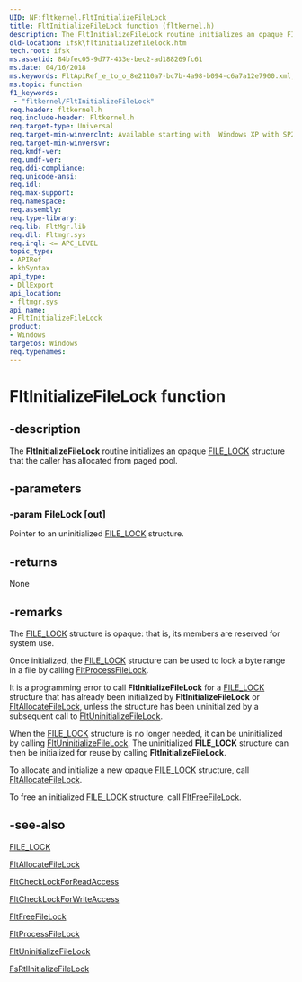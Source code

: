 ```yaml
---
UID: NF:fltkernel.FltInitializeFileLock
title: FltInitializeFileLock function (fltkernel.h)
description: The FltInitializeFileLock routine initializes an opaque FILE_LOCK structure that the caller has allocated from paged pool.
old-location: ifsk\fltinitializefilelock.htm
tech.root: ifsk
ms.assetid: 84bfec05-9d77-433e-bec2-ad188269fc61
ms.date: 04/16/2018
ms.keywords: FltApiRef_e_to_o_8e2110a7-bc7b-4a98-b094-c6a7a12e7900.xml, FltInitializeFileLock, FltInitializeFileLock routine [Installable File System Drivers], fltkernel/FltInitializeFileLock, ifsk.fltinitializefilelock
ms.topic: function
f1_keywords:
 - "fltkernel/FltInitializeFileLock"
req.header: fltkernel.h
req.include-header: Fltkernel.h
req.target-type: Universal
req.target-min-winverclnt: Available starting with  Windows XP with SP2 or Windows Server 2003 with SP1.
req.target-min-winversvr: 
req.kmdf-ver: 
req.umdf-ver: 
req.ddi-compliance: 
req.unicode-ansi: 
req.idl: 
req.max-support: 
req.namespace: 
req.assembly: 
req.type-library: 
req.lib: FltMgr.lib
req.dll: Fltmgr.sys
req.irql: <= APC_LEVEL
topic_type:
- APIRef
- kbSyntax
api_type:
- DllExport
api_location:
- fltmgr.sys
api_name:
- FltInitializeFileLock
product:
- Windows
targetos: Windows
req.typenames: 
---
```


# FltInitializeFileLock function


## -description


The <b>FltInitializeFileLock</b> routine initializes an opaque <a href="https://docs.microsoft.com/windows-hardware/drivers/ifs/file-lock">FILE_LOCK</a> structure that the caller has allocated from paged pool.


## -parameters




### -param FileLock [out]

Pointer to an uninitialized <a href="https://docs.microsoft.com/windows-hardware/drivers/ifs/file-lock">FILE_LOCK</a> structure. 


## -returns



None




## -remarks



The <a href="https://docs.microsoft.com/windows-hardware/drivers/ifs/file-lock">FILE_LOCK</a> structure is opaque: that is, its members are reserved for system use. 

Once initialized, the <a href="https://docs.microsoft.com/windows-hardware/drivers/ifs/file-lock">FILE_LOCK</a> structure can be used to lock a byte range in a file by calling <a href="https://docs.microsoft.com/windows-hardware/drivers/ddi/content/fltkernel/nf-fltkernel-fltprocessfilelock">FltProcessFileLock</a>.

It is a programming error to call <b>FltInitializeFileLock</b> for a <a href="https://docs.microsoft.com/windows-hardware/drivers/ifs/file-lock">FILE_LOCK</a> structure that has already been initialized by <b>FltInitializeFileLock</b> or <a href="https://docs.microsoft.com/windows-hardware/drivers/ddi/content/fltkernel/nf-fltkernel-fltallocatefilelock">FltAllocateFileLock</a>, unless the structure has been uninitialized by a subsequent call to <a href="https://docs.microsoft.com/windows-hardware/drivers/ddi/content/fltkernel/nf-fltkernel-fltuninitializefilelock">FltUninitializeFileLock</a>.

When the <a href="https://docs.microsoft.com/windows-hardware/drivers/ifs/file-lock">FILE_LOCK</a> structure is no longer needed, it can be uninitialized by calling <a href="https://docs.microsoft.com/windows-hardware/drivers/ddi/content/fltkernel/nf-fltkernel-fltuninitializefilelock">FltUninitializeFileLock</a>. The uninitialized <b>FILE_LOCK</b> structure can then be initialized for reuse by calling <b>FltInitializeFileLock</b>.

To allocate and initialize a new opaque <a href="https://docs.microsoft.com/windows-hardware/drivers/ifs/file-lock">FILE_LOCK</a> structure, call <a href="https://docs.microsoft.com/windows-hardware/drivers/ddi/content/fltkernel/nf-fltkernel-fltallocatefilelock">FltAllocateFileLock</a>. 

To free an initialized <a href="https://docs.microsoft.com/windows-hardware/drivers/ifs/file-lock">FILE_LOCK</a> structure, call <a href="https://docs.microsoft.com/windows-hardware/drivers/ddi/content/fltkernel/nf-fltkernel-fltfreefilelock">FltFreeFileLock</a>. 




## -see-also




<a href="https://docs.microsoft.com/windows-hardware/drivers/ifs/file-lock">FILE_LOCK</a>



<a href="https://docs.microsoft.com/windows-hardware/drivers/ddi/content/fltkernel/nf-fltkernel-fltallocatefilelock">FltAllocateFileLock</a>



<a href="https://docs.microsoft.com/windows-hardware/drivers/ddi/content/fltkernel/nf-fltkernel-fltchecklockforreadaccess">FltCheckLockForReadAccess</a>



<a href="https://docs.microsoft.com/windows-hardware/drivers/ddi/content/fltkernel/nf-fltkernel-fltchecklockforwriteaccess">FltCheckLockForWriteAccess</a>



<a href="https://docs.microsoft.com/windows-hardware/drivers/ddi/content/fltkernel/nf-fltkernel-fltfreefilelock">FltFreeFileLock</a>



<a href="https://docs.microsoft.com/windows-hardware/drivers/ddi/content/fltkernel/nf-fltkernel-fltprocessfilelock">FltProcessFileLock</a>



<a href="https://docs.microsoft.com/windows-hardware/drivers/ddi/content/fltkernel/nf-fltkernel-fltuninitializefilelock">FltUninitializeFileLock</a>



<a href="https://docs.microsoft.com/windows-hardware/drivers/ddi/content/ntifs/nf-ntifs-_fsrtl_advanced_fcb_header-fsrtlinitializefilelock">FsRtlInitializeFileLock</a>
 

 

